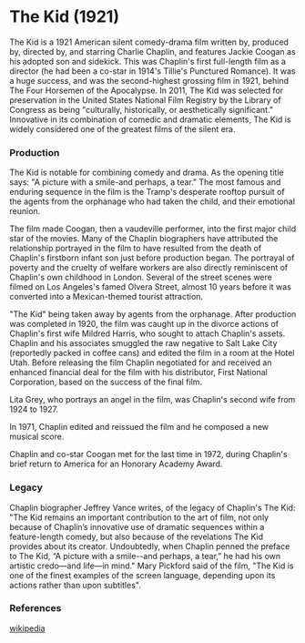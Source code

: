 # The Kid (1921)

The Kid is a 1921 American silent comedy-drama film written by, produced by,
directed by, and starring Charlie Chaplin, and features Jackie Coogan as his
adopted son and sidekick. This was Chaplin's first full-length film as a
director (he had been a co-star in 1914's Tillie's Punctured Romance). It was a
huge success, and was the second-highest grossing film in 1921, behind The Four
Horsemen of the Apocalypse. In 2011, The Kid was selected for preservation in
the United States National Film Registry by the Library of Congress as being
"culturally, historically, or aesthetically significant." Innovative in its
combination of comedic and dramatic elements, The Kid is widely considered one
of the greatest films of the silent era.

### Production
The Kid is notable for combining comedy and drama. As the opening title says: "A picture with a smile-and perhaps, a tear." The most famous and enduring sequence in the film is the Tramp's desperate rooftop pursuit of the agents from the orphanage who had taken the child, and their emotional reunion.

The film made Coogan, then a vaudeville performer, into the first major child star of the movies. Many of the Chaplin biographers have attributed the relationship portrayed in the film to have resulted from the death of Chaplin's firstborn infant son just before production began. The portrayal of poverty and the cruelty of welfare workers are also directly reminiscent of Chaplin's own childhood in London. Several of the street scenes were filmed on Los Angeles's famed Olvera Street, almost 10 years before it was converted into a Mexican-themed tourist attraction.


"The Kid" being taken away by agents from the orphanage.
After production was completed in 1920, the film was caught up in the divorce actions of Chaplin's first wife Mildred Harris, who sought to attach Chaplin's assets. Chaplin and his associates smuggled the raw negative to Salt Lake City (reportedly packed in coffee cans) and edited the film in a room at the Hotel Utah. Before releasing the film Chaplin negotiated for and received an enhanced financial deal for the film with his distributor, First National Corporation, based on the success of the final film.

Lita Grey, who portrays an angel in the film, was Chaplin's second wife from 1924 to 1927.

In 1971, Chaplin edited and reissued the film and he composed a new musical score.

Chaplin and co-star Coogan met for the last time in 1972, during Chaplin's brief return to America for an Honorary Academy Award.

### Legacy
Chaplin biographer Jeffrey Vance writes, of the legacy of Chaplin's The Kid: "The Kid remains an important contribution to the art of film, not only because of Chaplin’s innovative use of dramatic sequences within a feature-length comedy, but also because of the revelations The Kid provides about its creator. Undoubtedly, when Chaplin penned the preface to The Kid, “A picture with a smile--and perhaps, a tear,” he had his own artistic credo—and life—in mind." Mary Pickford said of the film, "The Kid is one of the finest examples of the screen language, depending upon its actions rather than upon subtitles".

### References
[wikipedia](https://en.wikipedia.org/wiki/The_Kid_%281921_film%29)
